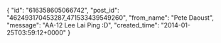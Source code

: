  {
   "id": "616358605066742",
   "post_id": "462493170453287_471533439549260",
   "from_name": "Pete Daoust",
   "message": "AA-12 Lee Lai Ping :D",
   "created_time": "2014-01-25T03:59:12+0000"
 }
